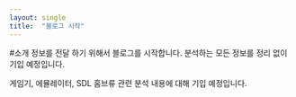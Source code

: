 ```yaml
---
layout: single
title:  "블로그 시작"
---
```


#소개
정보를 전달 하기 위해서 블로그를 시작합니다.
분석하는 모든 정보를 정리 없이 기입 예정입니다.

게임기, 에뮬레이터, SDL 홈브류 관련 분석 내용에 대해 기입 예정입니다.
